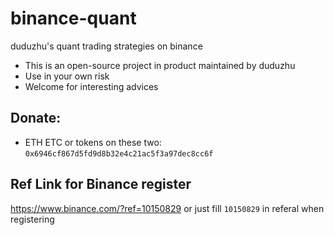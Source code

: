 # binance-quant
duduzhu's quant trading strategies on binance

* This is an open-source project in product maintained by duduzhu
* Use in your own risk
* Welcome for interesting advices

## Donate:
* ETH ETC or tokens on these two:
`0x6946cf867d5fd9d8b32e4c21ac5f3a97dec8cc6f`

## Ref Link for Binance register
https://www.binance.com/?ref=10150829 or just fill `10150829` in referal when registering
